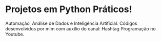 # Projetos em Python Práticos!
Automação, Análise de Dados e Inteligência Artificial. Códigos desenvolvidos por mim com auxílio do canal: Hashtag Programação no Youtube.
